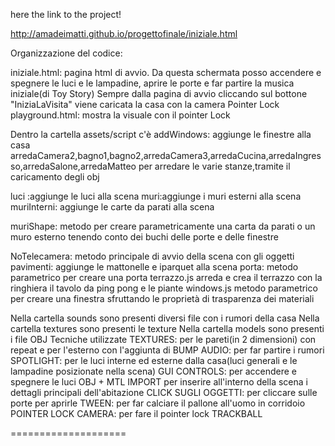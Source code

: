 
here the link to the project!

http://amadeimatti.github.io/progettofinale/iniziale.html





Organizzazione del codice:

iniziale.html: pagina html di avvio. Da questa schermata posso accendere e spegnere le luci e le lampadine, aprire le porte e far partire la musica iniziale(di Toy Story) Sempre dalla pagina di avvio cliccando sul bottone "IniziaLaVisita" viene caricata la casa con la camera Pointer Lock playground.html: mostra la visuale con il pointer Lock

Dentro la cartella assets/script c'è addWindows: aggiunge le finestre alla casa arredaCamera2,bagno1,bagno2,arredaCamera3,arredaCucina,arredaIngresso,arredaSalone,arredaMatteo per arredare le varie stanze,tramite il caricamento degli obj 

luci :aggiunge le luci alla scena muri:aggiunge i muri esterni alla scena muriInterni: aggiunge le carte da parati alla scena

muriShape: metodo per creare parametricamente una carta da parati o un muro esterno tenendo conto dei buchi delle porte e delle finestre

NoTelecamera: metodo principale di avvio della scena con gli oggetti pavimenti: aggiunge le mattonelle e iparquet alla scena porta: metodo parametrico per creare una porta terrazzo.js arreda e crea il terrazzo con la ringhiera il tavolo da ping pong e le piante 
windows.js metodo parametrico per creare una finestra sfruttando le proprietà di trasparenza dei materiali

Nella cartella sounds sono presenti diversi file con i rumori della casa
Nella cartella textures sono presenti le texture Nella cartella models sono presenti i file OBJ Tecniche utilizzate TEXTURES: per le pareti(in 2 dimensioni) con repeat e per l'esterno con l'aggiunta di BUMP 
AUDIO: per far partire i rumori
SPOTLIGHT: per le luci interne ed esterne dalla casa(luci generali e le lampadine posizionate nella scena)
GUI CONTROLS: per accendere e spegnere le luci
OBJ + MTL IMPORT per inserire all'interno della scena i dettagli principali dell'abitazione
CLICK SUGLI OGGETTI: per cliccare sulle porte per aprirle
TWEEN: per far calciare il pallone all'uomo in corridoio POINTER LOCK CAMERA: per fare il pointer lock TRACKBALL

====================

